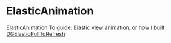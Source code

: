 # ElasticAnimation

ElasticAnimation
To guide:
[Elastic view animation, or how I built DGElasticPullToRefresh](https://medium.com/@gontovnik/elastic-view-animation-or-how-i-built-dgelasticpulltorefresh-269a3ba8636e#.qqlv3236f)
